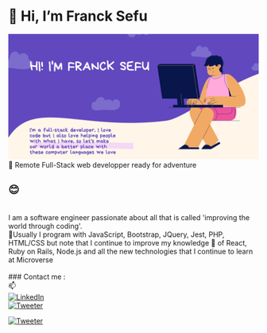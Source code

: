 <h1> 👋 Hi, I’m Franck Sefu</h1>
<img src='franck.png' alt='me'>
<br>👀 Remote Full-Stack web developper ready for adventure <h2>😊</h2>
<br>
I am a software engineer passionate about all that is called 'improving the world through coding'.<br>
💞️Usually I program with JavaScript, Bootstrap, JQuery, Jest, PHP, HTML/CSS but note that I continue to improve my knowledge 🌱 of React, Ruby on Rails, Node.js and all the new technologies that I continue to learn at Microverse
<br><br>
### Contact me :
<br>
📫
<br>
<a href="https://www.linkedin.com/in/franck-sefu-884705254/" target="_blank"><img src="https://img.shields.io/badge/LinkedIn-%230077B5.svg?&style=flat-square&logo=linkedin&logoColor=white" alt="LinkedIn"></a><br>
<a href="https://twitter.com/franck_sefu" target="_blank"><img src="https://img.shields.io/twitter/follow/franck_sefu?style=social" alt="Tweeter"></a><br>

<a href="https://github.com/francksefu" target="_blank"><img src="https://img.shields.io/github/followers/francksefu?label=franck_sefu&style=social" alt="Tweeter"></a><br>


<!--[![Twitter: Franck sefu](https://img.shields.io/twitter/follow/franck_sefu?style=social)]()<br>
[![GitHub: Franck sefu](https://img.shields.io/github/followers/francksefu?label=franck_sefu&style=social)]()<br>-->


<!--
- 👀 I’m interested by find the way to help others and make life eazy for people, i think it possible by coding
- 🌱I’m currently learning news about many language of prommation (javaScript, HTML5, Bootstrap,...)
- 💞️I’m looking to collaborate on project use javaScrip, HTML5, PHP, JQuery, Bootstrap
- 📫How to reach me at my address email francksefu1998@gmail.com
-->
<!--
francksefu/francksefu is a ✨ special ✨ repository because its `README.md` (this file) appears on your GitHub profile.
You can click the Preview link to take a look at your changes.
--->
